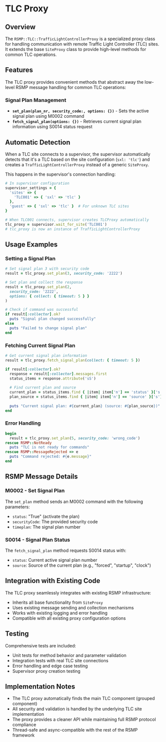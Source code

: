 # TLC Proxy

## Overview

The `RSMP::TLC::TrafficLightControllerProxy` is a specialized proxy class for handling communication with remote Traffic Light Controller (TLC) sites. It extends the base `SiteProxy` class to provide high-level methods for common TLC operations.

## Features

The TLC proxy provides convenient methods that abstract away the low-level RSMP message handling for common TLC operations:

### Signal Plan Management

- **`set_plan(plan_nr, security_code:, options: {})`** - Sets the active signal plan using M0002 command
- **`fetch_signal_plan(options: {})`** - Retrieves current signal plan information using S0014 status request

## Automatic Detection

When a TLC site connects to a supervisor, the supervisor automatically detects that it's a TLC based on the site configuration (`sxl: 'tlc'`) and creates a `TrafficLightControllerProxy` instead of a generic `SiteProxy`.

This happens in the supervisor's connection handling:

```ruby
# In supervisor configuration
supervisor_settings = {
  'sites' => {
    'TLC001' => { 'sxl' => 'tlc' }
  },
  'guest' => { 'sxl' => 'tlc' }  # For unknown TLC sites
}

# When TLC001 connects, supervisor creates TLCProxy automatically
tlc_proxy = supervisor.wait_for_site('TLC001')
# tlc_proxy is now an instance of TrafficLightControllerProxy
```

## Usage Examples

### Setting a Signal Plan

```ruby
# Set signal plan 3 with security code
result = tlc_proxy.set_plan(3, security_code: '2222')

# Set plan and collect the response
result = tlc_proxy.set_plan(2, 
  security_code: '2222', 
  options: { collect: { timeout: 5 } }
)

# Check if command was successful
if result[:collector].ok?
  puts "Signal plan changed successfully"
else
  puts "Failed to change signal plan"
end
```

### Fetching Current Signal Plan

```ruby
# Get current signal plan information
result = tlc_proxy.fetch_signal_plan(collect: { timeout: 5 })

if result[:collector].ok?
  response = result[:collector].messages.first
  status_items = response.attribute('sS')
  
  # Find current plan and source
  current_plan = status_items.find { |item| item['n'] == 'status' }['s']
  plan_source = status_items.find { |item| item['n'] == 'source' }['s']
  
  puts "Current signal plan: #{current_plan} (source: #{plan_source})"
end
```

### Error Handling

```ruby
begin
  result = tlc_proxy.set_plan(5, security_code: 'wrong_code')
rescue RSMP::NotReady
  puts "TLC is not ready for commands"
rescue RSMP::MessageRejected => e
  puts "Command rejected: #{e.message}"
end
```

## RSMP Message Details

### M0002 - Set Signal Plan

The `set_plan` method sends an M0002 command with the following parameters:

- `status`: "True" (activate the plan)
- `securityCode`: The provided security code
- `timeplan`: The signal plan number

### S0014 - Signal Plan Status

The `fetch_signal_plan` method requests S0014 status with:

- `status`: Current active signal plan number
- `source`: Source of the current plan (e.g., "forced", "startup", "clock")

## Integration with Existing Code

The TLC proxy seamlessly integrates with existing RSMP infrastructure:

- Inherits all base functionality from `SiteProxy`
- Uses existing message sending and collection mechanisms
- Works with existing logging and error handling
- Compatible with all existing proxy configuration options

## Testing

Comprehensive tests are included:

- Unit tests for method behavior and parameter validation
- Integration tests with real TLC site connections
- Error handling and edge case testing
- Supervisor proxy creation testing

## Implementation Notes

- The TLC proxy automatically finds the main TLC component (grouped component)
- All security and validation is handled by the underlying TLC site implementation
- The proxy provides a cleaner API while maintaining full RSMP protocol compliance
- Thread-safe and async-compatible with the rest of the RSMP framework